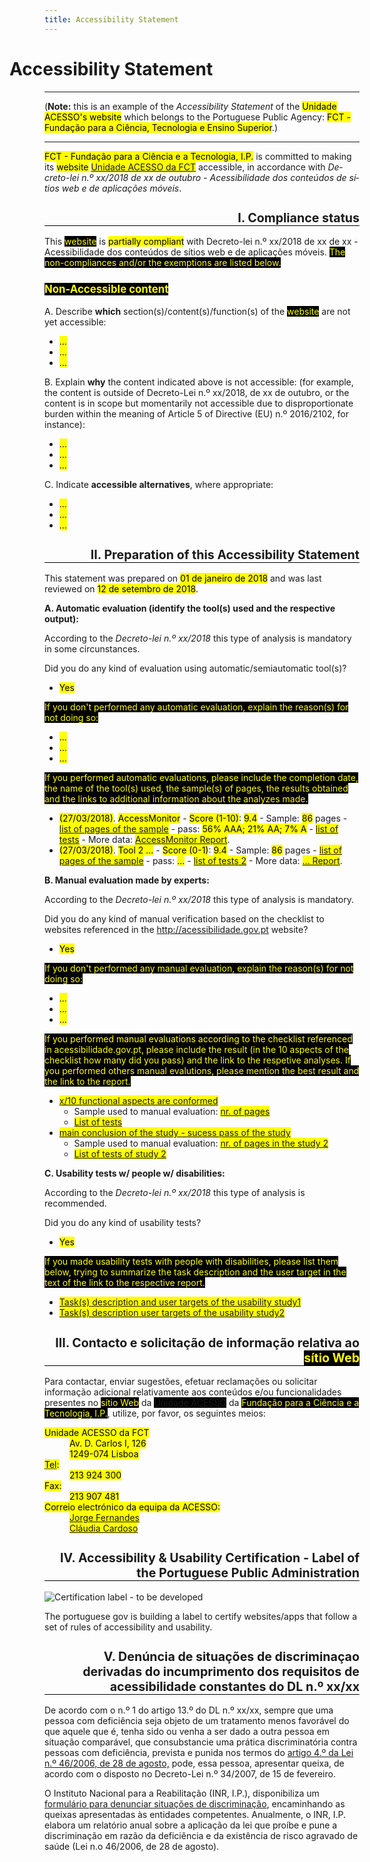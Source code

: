 ```yaml
---
title: Accessibility Statement
---
```

<style type="text/css">
 h1 {text-indent:-2em;}
 h2 {text-align:right; font-size:140%; border-bottom:1px solid #000; padding-bottom:0}
 h3 {font-size:120%;}
 .conditional-text {background-color:black; color:yellow}
</style>

# Accessibility Statement 

***

(<strong>Note:</strong> this is an example of the <em>Accessibility Statement</em> of the <mark>Unidade ACESSO's website</mark> which belongs to the Portuguese Public Agency: <mark>FCT - Fundação para a Ciência, Tecnologia e Ensino Superior</mark>.)

***

<mark><span id="statement-owner">FCT - Fundação para a Ciência e a Tecnologia, I.P.</span></mark> is committed to making its <mark><span id="statement-webapp" title="get a)website, or b) mobile application">website</span></mark> <mark><a href="http://www.acessibilidade.gov.pt" id="webapp-url"><span id="webapp-name" title="http://www.acessibilidade.gov.pt">Unidade ACESSO da FCT</span></a></mark> accessible, in accordance with <em lang="pt-PT">Decreto-lei n.º xx/2018 de xx de outubro - Acessibilidade dos conteúdos de sítios web e de aplicações móveis</em>.

## I. Compliance status

This <span title=" put a) website, or b) mobile application" class="conditional-text">website</span> is <mark><span id="status-compliance" title="get a) fully compliant, b) partially compliant, c) not compliant">partially compliant</span></mark> with Decreto-lei n.º xx/2018 de xx de xx - Acessibilidade dos conteúdos de sítios web e de aplicações móveis. <span class="conditional-text" title="(this sentence appears only when you chose b) or c)">The non-compliances and/or the exemptions are listed below.</span>

### <span title="this subsection appears only when you chose b) or c) and needs to display a non-compliance list" class="conditional-text">Non-Accessible content</span>

A. Describe <strong>which</strong> section(s)/content(s)/function(s) of the <span title="put a) website, or b) mobile application" class="conditional-text">website</span> are not yet accessible:

<ul>
 <li><mark><span id="no-compliant-which-1">...</span></mark></li>
 <li><mark><span id="no-compliant-which-2">...</span></mark></li>
 <li><mark><span id="no-compliant-which-n">...</span></mark></li>
</ul>

B. Explain <strong>why</strong> the content indicated above is not accessible: (for example, the content is outside of Decreto-Lei n.º xx/2018, de xx de outubro,  or the content is in scope but momentarily not accessible due to disproportionate burden within the meaning of Article 5 of Directive (EU) n.º 2016/2102, for instance):

<ul>
 <li><mark><span id="no-compliant-why-1">...</span></mark></li>
 <li><mark><span id="no-compliant-why-2">...</span></mark></li>
 <li><mark><span id="no-compliant-why-n">...</span></mark></li>
</ul>

C. Indicate <strong>accessible alternatives</strong>, where appropriate:

<ul>
 <li><mark><span id="no-compliant-alt-1">...</span></mark></li>
 <li><mark><span id="no-compliant-alt-2">...</span></mark></li>
 <li><mark><span id="no-compliant-alt-n">...</span></mark></li>
</ul>

## II. Preparation of this Accessibility Statement

This statement was prepared on <mark><span id="statement-date-created">01 de janeiro de 2018</span></mark> and was last reviewed on <mark><span id="statement-date-review">12 de setembro de 2018</span></mark>.

**A. Automatic evaluation (identify the tool(s) used and the respective output):** 

According to the <em lang="pt-PT">Decreto-lei n.º xx/2018</em> this type of analysis is mandatory in some circunstances. 

Did you do any kind of evaluation using automatic/semiautomatic tool(s)?
- <mark><span id="automatic-evaluation" title="get a) Yes, b) No">Yes</span></mark>

<span class="conditional-text" title="If NO">If you don't performed any automatic evaluation, explain the reason(s) for not doing so:</span>

<ul>
 <li><mark><span id="ae-no-reason1">...</span></mark></li>
 <li><mark><span id="ae-no-reason2">...</span></mark></li>
 <li><mark><span id="ae-no-reasonn">...</span></mark></li>
</ul>

<span title="if YES" class="conditional-text">If you performed automatic evaluations, please include the completion date, the name of the tool(s) used, the sample(s) of pages, the results obtained and the links to additional information about the analyzes made.</span>

<ul>
 <li><mark>(<span title="Last update" id="aen1_update">27/03/2018</span>)</mark>. <mark><span title="Tool" id="aen1_tool">AccessMonitor</span></mark> - <mark><span title="Scale" id="aen1_scale">Score (1-10)</span></mark>: <mark><span title="Score" id="aen1_score">9.4</span></mark> - Sample: <mark><span title="sample" id="aen1_sample">86</span></mark> pages - <mark><a href="http://www.acessibilidade.gov.pt/accessmonitor/wcag20/?sid=3962" id="aen1_samplelink_uri"><span id="aen1_samplelink">list of pages of the sample</span></a></mark> - pass: <mark><span title="pass" id="aen1_pass">56% AAA; 21% AA; 7% A</span></mark> - <mark><a href="https://docs.google.com/spreadsheets/d/1iTht_2_fznEpa-sc5VPKTLtY5MGMYzq-Ad__YWPXOlA/edit#gid=0" id="aen1_testslist_uri"><span id="aen1_testslist">list of tests</span></a></mark> - More data: <mark><a href="http://www.acessibilidade.gov.pt/accessmonitor/wcag20/?sid=3962" id="aen1_more_uri"><span title="More data" id="aen1_more">AccessMonitor Report</span></a></mark>.</li>
  <li><mark>(<span title="Last update" id="aen2_update">27/03/2018</span>)</mark>. <mark><span title="Tool" id="aen2_tool">Tool 2 ...</span></mark> - <mark><span title="Scale" id="aen2_scale">Score (0-1)</span></mark>: <mark><span title="Score" id="aen2_score">9.4</span></mark> - Sample: <mark><span title="sample" id="aen2_sample">86</span></mark> pages - <mark><a href="http://" id="aen2_samplelink_uri"><span id="aen2_samplelink">list of pages of the sample</span></a></mark> - pass: <mark><span title="pass" id="aen2_pass">...</span></mark> - <mark><a href="https://..." id="aen2_testslist_uri"><span id="aen2_testslist">list of tests 2</span></a></mark> - More data: <mark><a href="http://..." id="aen2_more_uri"><span title="More data" id="aen2_more">... Report</span></a></mark>.</li>  
</ul>

**B. Manual evaluation made by experts:**

According to the <em lang="pt-PT">Decreto-lei n.º xx/2018</em> this type of analysis is mandatory.

Did you do any kind of manual verification based on the checklist to websites referenced in the http://acessibilidade.gov.pt website?

- <mark><span id="manual-evaluation" title="get a) Yes, b) No">Yes</span></mark>

<span class="conditional-text" title="If NO">If you don't performed any manual evaluation, explain the reason(s) for not doing so:</span>

<ul>
 <li><mark><span id="me-no-reason1">...</span></mark></li>
 <li><mark><span id="me-no-reason2">...</span></mark></li>
 <li><mark><span id="me-no-reasonn">...</span></mark></li>
</ul>

<span title="if YES" class="conditional-text">If you performed manual evaluations according to the checklist referenced in acessibilidade.gov.pt, please include the result (in the 10 aspects of the checklist how many did you pass) and the link to the respetive analyses. If you performed others manual evalutions, please mention the best result and the link to the report.</span>

<ul>
 <li><mark><a href="https://jorgeponto.github.io/a11y/lista-verificacao.html" id="me01-pass-uri"><span id="me01-pass">x/10 functional aspects are conformed</span></a></mark>
  <ul>
   <li>Sample used to manual evaluation: <mark><a href="http://" id="me01-sample-uri"><span id="me01-sample">nr. of pages</span></a></mark></li>
   <li><mark><a href="http://"><span id="me01-tests">List of tests</span></a></mark></li>
  </ul></li>
 <li><mark><a href="https://" id="me02-pass-uri"><span id="me02-pass">main conclusion of the study - sucess pass of the study</span></a></mark>
<ul>
   <li>Sample used to manual evaluation: <mark><a href="http://" id="me02-sample-uri"><span id="me02-sample">nr. of pages in the study 2</span></a></mark></li>
   <li><mark><a href="http://"><span id="me02-tests">List of tests of study 2</span></a></mark></li>
  </ul></li>
 </ul>
 
**C. Usability tests w/ people w/ disabilities:**

According to the <em lang="pt-PT">Decreto-lei n.º xx/2018</em> this type of analysis is recommended. 

Did you do any kind of usability tests?
- <mark><span id="usability-evaluation" title="get a) Yes, b) No">Yes</span></mark>

<span title="if YES" class="conditional-text">If you made usability tests with people with disabilities, please list them below, trying to summarize the task description and the user target in the text of the link to the respective report.</span>

<ul>
 <li><mark><a href="" title="link to study report" id="ue01-uri"><span id="ue01">Task(s) description and user targets of the usability study1</span></a></mark></li>
  <li><mark><a href="" title="link to study report" id="ue02-uri"><span id="ue02">Task(s) description user targets of the usability study2</span></a></mark></li>
 </ul>

## III. Contacto e solicitação de informação relativa ao <span title=" put a) website, or b) mobile application" class="conditional-text">sítio Web</span>

Para contactar, enviar sugestões, efetuar reclamações ou solicitar informação adicional relativamente aos conteúdos e/ou funcionalidades presentes no <span title=" put a) website, or b) mobile application" class="conditional-text">sítio Web</span> da <span class="conditional-text"><a href="http://www.acessibilidade.gov.pt">Unidade ACESSO</a></span> da <span class="conditional-text">Fundação para a Ciência e a Tecnologia, I.P.</span>, utilize, por favor, os seguintes meios:

<dl id="contact-info">
 <dt><mark>Unidade ACESSO da FCT</mark></dt>
 <dd><mark>Av. D. Carlos I, 126<br>1249-074 Lisboa</mark></dd>
 <dt><mark><abbr title="telefone">Tel</abbr>:</mark></dt>
 <dd><mark>213 924 300</mark></dd>
 <dt><mark>Fax:</mark></dt>
 <dd><mark>213 907 481</mark></dd>
 <dt><mark>Correio electrónico da equipa da ACESSO:</mark></dt>
 <dd><mark><a href="mailto:jorge.fernandes@fct.pt" title="jorge.fernandes@fct.pt">Jorge Fernandes</a></mark></dd>
 <dd><mark><a href="mailto:claudia.cardoso@fct.pt" title="claudia.cardoso@fct.pt">Cláudia Cardoso</a></mark></dd>
</dl>

## IV. Accessibility & Usability Certification - Label of the Portuguese Public Administration

![Certification label - to be developed](http://www.acessibilidade.gov.pt/image/acess.gif)

The portuguese gov is building a label to certify websites/apps that follow a set of rules of accessibility and usability.

## V. Denúncia de situações de discriminaçao derivadas do incumprimento dos requisitos de acessibilidade constantes do DL n.º xx/xx

De acordo com o n.º 1 do artigo 13.º do DL n.º xx/xx, sempre que uma pessoa com deficiência seja objeto de um tratamento menos favorável do que aquele que é, tenha sido ou venha a ser dado a outra pessoa em situação comparável, que consubstancie uma prática discriminatória contra pessoas com deficiência, prevista e punida nos termos do [artigo 4.º da Lei n.º 46/2006, de 28 de agosto,](http://data.dre.pt/eli/lei/46/2006/08/28/p/dre/pt/html) pode, essa pessoa, apresentar queixa, de acordo com o disposto no Decreto-Lei n.º 34/2007, de 15 de fevereiro.

O Instituto Nacional para a Reabilitação (INR, I.P.), disponibiliza um [formulário para denunciar situações de discriminação](http://www.inr.pt/uploads/Formulario_queixa.rtf.rtf), encaminhando as queixas apresentadas às entidades competentes. Anualmente, o INR, I.P. elabora um relatório anual sobre a aplicação da lei que proíbe e pune a discriminação em razão da deficiência e da existência de risco agravado de saúde (Lei n.o 46/2006, de 28 de agosto). 
